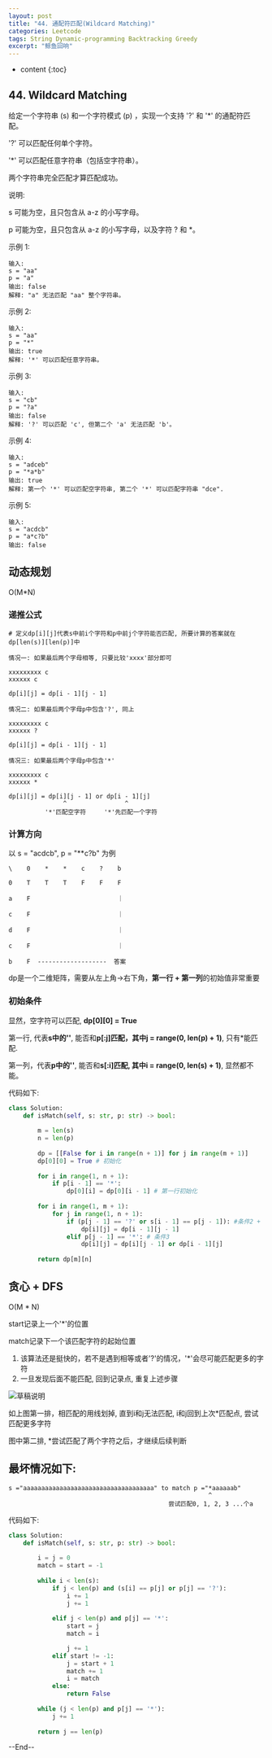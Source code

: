 ```yaml
---
layout: post
title: "44. 通配符匹配(Wildcard Matching)"
categories: Leetcode
tags: String Dynamic-programming Backtracking Greedy
excerpt: "鲸鱼回响"
---
```


* content
{:toc}

## 44. Wildcard Matching

给定一个字符串 (s) 和一个字符模式 (p) ，实现一个支持 '?' 和 '*' 的通配符匹配。

'?' 可以匹配任何单个字符。

'*' 可以匹配任意字符串（包括空字符串）。

两个字符串完全匹配才算匹配成功。

说明:

s 可能为空，且只包含从 a-z 的小写字母。

p 可能为空，且只包含从 a-z 的小写字母，以及字符 ? 和 *。

示例 1:

```
输入:
s = "aa"
p = "a"
输出: false
解释: "a" 无法匹配 "aa" 整个字符串。
```

示例 2:

```
输入:
s = "aa"
p = "*"
输出: true
解释: '*' 可以匹配任意字符串。
```

示例 3:

```
输入:
s = "cb"
p = "?a"
输出: false
解释: '?' 可以匹配 'c', 但第二个 'a' 无法匹配 'b'。
```

示例 4:

```
输入:
s = "adceb"
p = "*a*b"
输出: true
解释: 第一个 '*' 可以匹配空字符串, 第二个 '*' 可以匹配字符串 "dce".
```

示例 5:

```
输入:
s = "acdcb"
p = "a*c?b"
输出: false
```

## 动态规划

O(M*N)

### 递推公式

```
# 定义dp[i][j]代表s中前i个字符和p中前j个字符能否匹配, 所要计算的答案就在dp[len(s)][len(p)]中

情况一: 如果最后两个字母相等, 只要比较'xxxx'部分即可

xxxxxxxxx c
xxxxxx c

dp[i][j] = dp[i - 1][j - 1]

情况二: 如果最后两个字母p中包含'?', 同上

xxxxxxxxx c
xxxxxx ?

dp[i][j] = dp[i - 1][j - 1]

情况三: 如果最后两个字母p中包含'*'

xxxxxxxxx c
xxxxxx *

dp[i][j] = dp[i][j - 1] or dp[i - 1][j]
               ^                ^
          '*'匹配空字符     '*'先匹配一个字符
```

### 计算方向

以 s = "acdcb", p = "**c?b" 为例

```
\    0    *    *    c    ?    b

0    T    T    T    F    F    F

a    F                        ｜

c    F                        ｜

d    F                        ｜

c    F                        ｜

b    F  -------------------  答案
```

dp是一个二维矩阵，需要从左上角->右下角，**第一行 + 第一列**的初始值非常重要

###  初始条件

显然，空字符可以匹配, **dp[0][0] = True**

第一行, 代表**s中的''**, 能否和**p[:j]匹配，其中j = range(0, len(p) + 1)**, 只有*能匹配.

第一列，代表**p中的''**, 能否和**s[:i]匹配, 其中i = range(0, len(s) + 1)**, 显然都不能。

代码如下:

```python
class Solution:
    def isMatch(self, s: str, p: str) -> bool:
        
        m = len(s)
        n = len(p)
        
        dp = [[False for i in range(n + 1)] for j in range(m + 1)]
        dp[0][0] = True # 初始化
        
        for i in range(1, n + 1):
            if p[i - 1] == '*': 
                dp[0][i] = dp[0][i - 1] # 第一行初始化
        
        for i in range(1, m + 1):
            for j in range(1, n + 1):            
                if (p[j - 1] == '?' or s[i - 1] == p[j - 1]): #条件2 + 1
                    dp[i][j] = dp[i - 1][j - 1]
                elif p[j - 1] == '*': # 条件3
                    dp[i][j] = dp[i][j - 1] or dp[i - 1][j]
                
        return dp[m][n]
```

## 贪心 + DFS

O(M * N)

start记录上一个'*'的位置

match记录下一个该匹配字符的起始位置

1. 该算法还是挺快的，若不是遇到相等或者'?'的情况，'*'会尽可能匹配更多的字符
2. 一旦发现后面不能匹配, 回到记录点, 重复上述步骤

![草稿说明](https://geemaple.github.io/images/leetcode-sketch-algorithm-44.jpg)

如上图第一排，相匹配的用线划掉, 直到i和j无法匹配, i和j回到上次*匹配点, 尝试匹配更多字符

图中第二排, *尝试匹配了两个字符之后，才继续后续判断

## 最坏情况如下:

```
s ="aaaaaaaaaaaaaaaaaaaaaaaaaaaaaaaaaaaa" to match p ="*aaaaaab"
                                                       ^
                                            尝试匹配0, 1, 2, 3 ...个a
```

代码如下:

```python
class Solution:
    def isMatch(self, s: str, p: str) -> bool:
    
        i = j = 0
        match = start = -1
        
        while i < len(s):
            if j < len(p) and (s[i] == p[j] or p[j] == '?'):
                i += 1
                j += 1
                
            elif j < len(p) and p[j] == '*':
                start = j
                match = i

                j += 1
            elif start != -1:
                j = start + 1
                match += 1
                i = match
            else:
                return False
                
        while (j < len(p) and p[j] == '*'):
            j += 1
            
        return j == len(p)
```

--End--